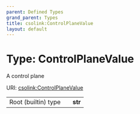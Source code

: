 ```yaml
---
parent: Defined Types
grand_parent: Types
title: csolink:ControlPlaneValue
layout: default
---
```


# Type: ControlPlaneValue


A control plane

URI: [csolink:ControlPlaneValue](https://w3id.org/csolink/vocab/ControlPlaneValue)

|  |  |  |
| --- | --- | --- |
| Root (builtin) type | | **str** |
